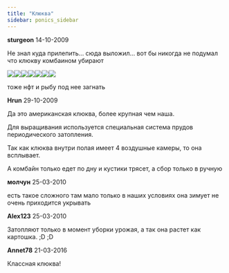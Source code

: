 ```yaml
---
title: "Клюква"
sidebar: ponics_sidebar
---
```


**sturgeon** 14-10-2009

Не знал куда прилепить... сюда выложил... вот бы никогда не подумал что клюкву комбаином убирают

![](http://img99.imageshack.us/img99/6869/post3125542627213040052.th.jpg)![](http://img94.imageshack.us/img94/3294/post3125542625096930033.th.jpg)![](http://img94.imageshack.us/img94/7308/post3125542623441790028.th.jpg)![](http://img96.imageshack.us/img96/7656/post3125542620163520013.th.jpg)![](http://img99.imageshack.us/img99/678/post3125542618779860003.th.jpg)![](http://img202.imageshack.us/img202/200/post3125542607860559990.th.jpg)![](http://img527.imageshack.us/img527/9835/post3125542609342599996.th.jpg)

тоже нфт и рыбу под нее загнать


**Hrun** 29-10-2009

Да это американская клюква, более крупная чем наша.

Для выращивания используется специальная система прудов периодического затопления.

Так как клюква внутри полая имеет 4 воздушные камеры, то она всплывает.

А комбайн только едет по дну и кустики трясет, а сбор только в ручную


**молчун** 25-03-2010

есть такое сложного там мало только в наших условиях она зимует не очень приходится укрывать


**Alex123** 25-03-2010

Затопляют только в момент уборки урожая, а так она растет как картошка. ;D ;D


**Annet78** 21-03-2016

Классная клюква!


